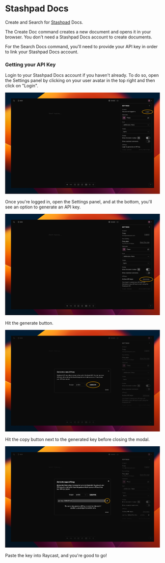 # Stashpad Docs

Create and Search for [Stashpad](https://stashpad.com) Docs.

The Create Doc command creates a new document and opens it in your browser. You don't need a Stashpad Docs account to create documents.

For the Search Docs command, you'll need to provide your API key in order to link your Stashpad Docs account.

### Getting your API Key

Login to your Stashpad Docs account if you haven't already. To do so, open the Settings panel by clicking on your user avatar in the top right and then click on "Login".

![Login](./media/settings-logged-out.png)


Once you're logged in, open the Settings panel, and at the bottom, you'll see an option to generate an API key.

![API Keys](./media/settings-logged-in.png)


Hit the generate button.

![Generate Key](./media/generate-key-modal.png)

Hit the copy button next to the generated key before closing the modal. 

![Copy key](./media/copy-key.png)

Paste the key into Raycast, and you're good to go!
